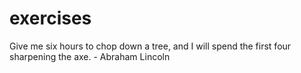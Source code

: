 # exercises

Give me six hours to chop down a tree, and I will spend the first four sharpening the axe. - Abraham Lincoln 